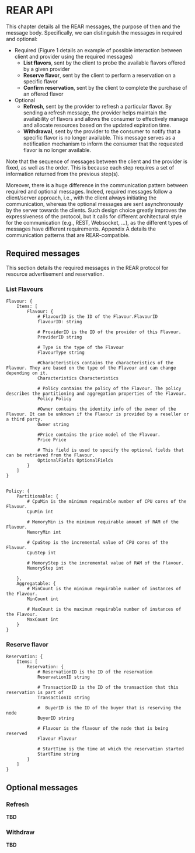 # REAR API

This chapter details all the REAR messages, the purpose of then and the message body. Specifically, we can distinguish the messages in required and optional:
 * Required (Figure 1 details an example of possible interaction between client and provider using the required messages)
   * **List flavors**, sent by the client to probe the available flavors offered by a given provider
   * **Reserve flavor**, sent by the client to perform a reservation on a specific flavor
   * **Confirm reservation**, sent by the client to complete the purchase of an offered flavor
 * Optional
   * **Refresh**, sent by the provider to refresh a particular flavor. By sending a refresh message, the provider helps maintain the availability of flavors and allows the consumer to effectively manage and allocate resources based on the updated expiration time.
   * **Withdrawal**, sent by the provider to the consumer to notify that a specific flavor is no longer available. This message serves as a notification mechanism to inform the consumer that the requested flavor is no longer available.

Note that the sequence of messages between the client and the provider is fixed, as well as the order. This is because each step requires a set of information returned from the previous step(s).

Moreover, there is a huge difference in the communication pattern between required and optional messages. Indeed, required messages follow a client/server approach, i.e., with the client always initiating the communication, whereas the optional messages are sent asynchronously by the server towards the clients. Such design choice greatly improves the expressiveness of the protocol, but it calls for different architectural style for the communication (e.g., REST, Websocket, …), as the different types of messages have different requirements. Appendix A details the communication patterns that are REAR-compatible. 

## Required messages
This section details the required messages in the REAR protocol for resource advertisement and reservation.

### List Flavours

    Flavour: {			
		Items: [		
			Flavour: {	
				# FlavourID is the ID of the Flavour.FlavourID 
                flavourID: string

                # ProviderID is the ID of the provider of this Flavour.
                ProviderID string

                # Type is the type of the Flavour
                FlavourType string

                #Characteristics contains the characteristics of the Flavour. They are based on the type of the Flavour and can change depending on it.
                Characteristics Characteristics

                # Policy contains the policy of the Flavour. The policy describes the partitioning and aggregation properties of the Flavour.
                Policy Policy

                #Owner contains the identity info of the owner of the Flavour. It can be unknown if the Flavour is provided by a reseller or a third party.
                Owner string

                #Price contains the price model of the Flavour.
                Price Price
                
                # This field is used to specify the optional fields that can be retrieved from the Flavour.
                OptionalFields OptionalFields
			}	
		]		
	}						

			
	Policy: {		
		Partitionable: {	
			# CpuMin is the minimum requirable number of CPU cores of the Flavour.
            CpuMin int

            # MemoryMin is the minimum requirable amount of RAM of the Flavour.
            MemoryMin int

            # CpuStep is the incremental value of CPU cores of the Flavour.
            CpuStep int
            
            # MemoryStep is the incremental value of RAM of the Flavour.
            MemoryStep int

        },	
        Aggregatable: {	
            # MinCount is the minimum requirable number of instances of the Flavour.
            MinCount int

            # MaxCount is the maximum requirable number of instances of the Flavour.
            MaxCount int
		}	
	}	

### Reserve flavor

		
	Reservation: {			
		Items: [		
			Reservation: {	
				# ReservationID is the ID of the reservation
                ReservationID string

                # TransactionID is the ID of the transaction that this reservation is part of
                TransactionID string

                #  BuyerID is the ID of the buyer that is reserving the node
                BuyerID string

                # Flavour is the flavour of the node that is being reserved
                Flavour Flavour

                # StartTime is the time at which the reservation started
                StartTime string
			}	
		]		
	}			
	  		
## Optional messages

### Refresh

**TBD**

### Withdraw

**TBD**
			

